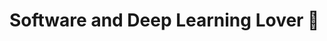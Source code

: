 # Software and Deep Learning Lover 🌟

<!---
willweimike/willweimike is a ✨ special ✨ repository because its `README.md` (this file) appears on your GitHub profile.
You can click the Preview link to take a look at your changes.
--->
